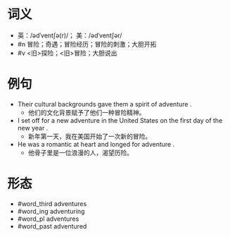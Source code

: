 # 词义
- 英：/ədˈventʃə(r)/； 美：/ədˈventʃər/
- #n 冒险；奇遇；冒险经历；冒险的刺激；大胆开拓
- #v <旧>探险；<旧>冒险；大胆说出
# 例句
- Their cultural backgrounds gave them a spirit of adventure .
	- 他们的文化背景赋予了他们一种冒险精神。
- I set off for a new adventure in the United States on the first day of the new year .
	- 新年第一天，我在美国开始了一次新的冒险。
- He was a romantic at heart and longed for adventure .
	- 他骨子里是一位浪漫的人，渴望历险。
# 形态
- #word_third adventures
- #word_ing adventuring
- #word_pl adventures
- #word_past adventured
